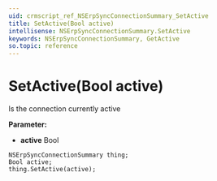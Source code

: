 ```yaml
---
uid: crmscript_ref_NSErpSyncConnectionSummary_SetActive
title: SetActive(Bool active)
intellisense: NSErpSyncConnectionSummary.SetActive
keywords: NSErpSyncConnectionSummary, GetActive
so.topic: reference
---
```


# SetActive(Bool active)

Is the connection currently active

**Parameter:** 
* **active** Bool

```crmscript
NSErpSyncConnectionSummary thing;
Bool active;
thing.SetActive(active);
```

